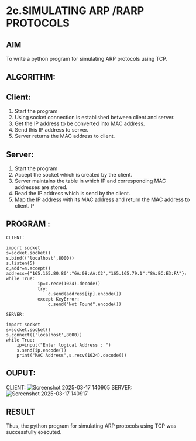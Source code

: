 # 2c.SIMULATING ARP /RARP PROTOCOLS
## AIM
To write a python program for simulating ARP protocols using TCP.
## ALGORITHM:
## Client:
1. Start the program
2. Using socket connection is established between client and server.
3. Get the IP address to be converted into MAC address.
4. Send this IP address to server.
5. Server returns the MAC address to client.
## Server:
1. Start the program
2. Accept the socket which is created by the client.
3. Server maintains the table in which IP and corresponding MAC addresses are
stored.
4. Read the IP address which is send by the client.
5. Map the IP address with its MAC address and return the MAC address to client.
P
## PROGRAM :
```
CLIENT: 
 
import socket 
s=socket.socket() 
s.bind(('localhost',8000)) 
s.listen(5) 
c,addr=s.accept() 
address={"165.165.80.80":"6A:08:AA:C2","165.165.79.1":"8A:BC:E3:FA"}; 
while True: 
            ip=c.recv(1024).decode() 
            try: 
                c.send(address[ip].encode()) 
            except KeyError: 
                c.send("Not Found".encode())
```
```
SERVER: 
 
import socket 
s=socket.socket() 
s.connect(('localhost',8000)) 
while True:   
    ip=input("Enter logical Address : ") 
    s.send(ip.encode()) 
    print("MAC Address",s.recv(1024).decode()) 
```
## OUPUT:
CLIENT:
![Screenshot 2025-03-17 140905](https://github.com/user-attachments/assets/2565f724-7fbf-4804-a649-ef12c586e1ed)
SERVER:
![Screenshot 2025-03-17 140917](https://github.com/user-attachments/assets/62d1c794-6509-4f0b-aba0-20c58c08ddc5)

## RESULT
Thus, the python program for simulating ARP protocols using TCP was successfully 
executed.
